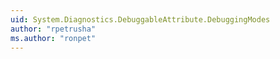 ```yaml
---
uid: System.Diagnostics.DebuggableAttribute.DebuggingModes
author: "rpetrusha"
ms.author: "ronpet"
---
```

